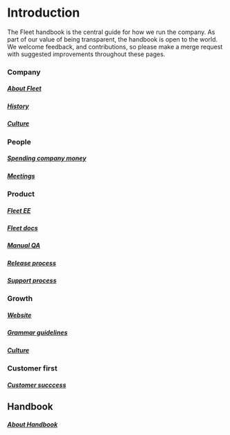 # Introduction

The Fleet handbook is the central guide for how we run the company. As part of our value of being transparent, the handbook is open to the world. We welcome feedback, and contributions, so please make a merge request with suggested improvements throughout these pages.  

### Company

##### [About Fleet](./company#about-fleet)

##### [History](./company#history)

##### [Culture](./company#culture)

### People

##### [Spending company money](./people#spending-company-money)

##### [Meetings](./people#meetings)

### Product

##### [Fleet EE](./product#fleet-ee)

##### [Fleet docs](./product#fleet-docs)

##### [Manual QA](./product#manual-qa)

##### [Release process](./product#release-process)

##### [Support process](./product#release-process)

### Growth

##### [Website](./growth#website)

##### [Grammar guidelines](./growth#grammar-guidelines)

##### [Culture](./growth#culture)

### Customer first

##### [Customer succcess](./customer-first#customer-success)

## Handbook 

##### [About Handbook](./handbook#about-handbook)



<meta name="maintainedBy" value="mike-j-thomas">

